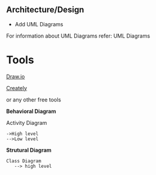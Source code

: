 
## Architecture/Design

 * Add UML Diagrams
 
 For information about UML Diagrams refer: UML Diagrams
 
# Tools

[Draw.io]((https://app.diagrams.net/))

[Creately](https://creately.com/?msclkid=4a851761ddf41773ed1575657457a748)

or any other free tools




__Behavioral Diagram__

   Activity Diagram
   
    ->High level 
    -->Low level
    
__Strutural Diagram__
    
    Class Diagram
       --> high level 
       
 
